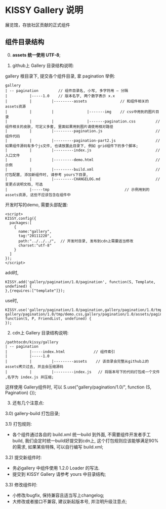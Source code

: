 KISSY Gallery 说明
==========================

展览馆，存放社区贡献的正式组件

组件目录结构
-------------------------------

0) **assets 统一使用 UTF-8**;

1) github上 Gallery 目录结构说明:

gallery 根目录下, 提交各个组件目录, 拿 pagination 举例:

```
gallery
| -- pagination         // 组件目录名, 小写, 多字符用 – 分隔
|          |-----1.0    // 版本名字, 两个数字表示 x.x
|          |         |---------assets               // 和组件相关的assets资源
|          |         |               |-------img    // css中用到的图片目录
|          |         |               |-------pagination.css         // 组件相关的皮肤, 可定义多套, 里面如果用到图片请使用相对路径
|          |         |---------pagination.js                        // 组件代码
|          |         |---------pagination-part2.js                  // 如果组件源码有多个js文件, 也请放置此目录下, 例如 grid组件下的多个脚本;
|          |         |---------index.js                             // 入口文件
|          |         |---------demo.html                            // 示例
|          |         |---------build.xml                            // 打包配置, 添加新组件时, 请参考 yours下目录,
|          |         |---------CHANGELOG.md                         // 变更点说明文档, 可选
|          |-----tmp                                  // 示例用到的assets资源, 这些不应该包含在组件中
```
开发时写的demo, 需要头部配置:

    <script>
    KISSY.config({
      packages:[
        {
          name:"gallery",
          tag:"20111220",
          path:"../../../",  // 开发时目录, 发布到cdn上需要适当修改
          charset:"utf-8"
        }
      ]
    });
    </script>


add时,

```
KISSY.add('gallery/pagination/1.0/pagination', function(S, Template, undefined) {
},{requires:["template"]});
```

use时, 

``` 
KISSY.use('gallery/pagination/1.0/pagination,gallery/pagination/1.0/tmp/friends,
gallery/pagination/1.0/tmp/demo.css,gallery/pagination/1.0/assets/pagination.css', function(S, P, FriendList, undefined) {
});
```


2)	cdn上 Gallery 目录结构说明:

```
/pathtocdn/kissy/gallery
| -- pagination
|          |-----index.html             // 组件索引 
|          |-----1.0
|          |         |---------assets    // 该目录会完整从github上的assets拷贝过去, 并且会压缩源码
|          |         |---------index.js   // 将版本号下的代码打包成一个文件 ,名字为 index.js 并压缩;
```

这样使用 Gallery组件时, 可以 S.use("gallery/pagination/1.0/", function (S, Pagination) {});


3)	还有几个注意点:

  3.0) gallery-build 打包目录;
  
  3.1) 打包规则:
  
  - 各个组件通过各自的 build.xml 统一build 到外面, 不需要组件开发者手工build, 我们会定时统一build好提交到cdn上, 这个打包规则应该能够满足90%的需求, 如果某些特殊, 可以自行编写 build.xml;

  3.2) 提交新组件时:
  
  - 务必gallery 中组件使用 1.2.0 Loader 的写法.
  - 提交到 KISSY Gallery 请参考 yours 中目录结构;
  
  3.3) 修改组件时:
  
  - 小修改/bugfix, 保持兼容且适当写上changelog;
  - 大修改或者接口不兼容, 建议新起版本号, 并注明升级注意点;
